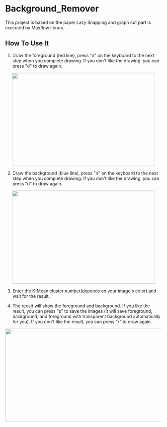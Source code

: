 # Background_Remover
This project is based on the paper Lazy Snapping and graph cut part is executed by Maxflow library.

## How To Use It
1. Draw the foreground (red line), press "n" on the keyboard to the next step when you complete drawing. If you don't like the drawing, you can press "d" to draw again.
<p align="center">
  <img width="460" height="300" src="https://github.com/nissekl/Background_Remover/blob/main/Demo_Imgs/Screen%20Shot%202020-12-16%20at%209.34.13%20PM.png">
</p>

2. Draw the background (blue line), press "n" on the keyboard to the next step when you complete drawing. If you don't like the drawing, you can press "d" to draw again.
<p align="center">
  <img width="460" height="300" src="https://github.com/nissekl/Background_Remover/blob/main/Demo_Imgs/Screen%20Shot%202020-12-16%20at%209.34.35%20PM.png">
</p>

3. Enter the K-Mean cluster number(depends on your image's color) and wait for the result.

4. The reuslt will show the foreground and background. If you like the result, you can press "s" to save the images (it will save foreground, background, and foreground with transparent background automatically for you). If you don't like the result, you can press "r" to draw again.

<p align="center">
  <img width="920" height="300" src="https://github.com/nissekl/Background_Remover/blob/main/Demo_Imgs/Screen%20Shot%202020-12-16%20at%209.40.13%20PM.png">
</p>

